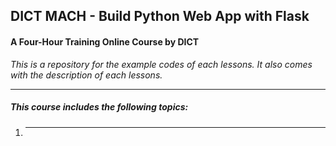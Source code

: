 ## **DICT MACH - Build Python Web App with Flask**
#### A Four-Hour Training Online Course by DICT

_This is a  repository for the example codes of each lessons. It also comes with the description of each lessons._
 
---
##### This course includes the following topics:

1. ****
